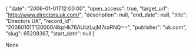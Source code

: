 {
  "date": "2006-01-01T12:00:00", 
  "open_access": true, 
  "target_url": "http://www.directors.uk.com/", 
  "description": null, 
  "end_date": null, 
  "title": "Directors UK", 
  "record_id": "20060101T120000/4kpHk76AUiizLujM7saRNQ==", 
  "publisher": "uk.com", 
  "slug": 65208367, 
  "start_date": null
}

None